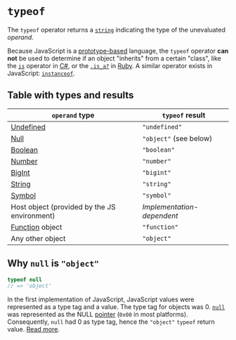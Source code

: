 # `typeof`

The `typeof` operator returns a [`string`][type-string] indicating the type of the unevaluated _operand_.

Because JavaScript is a [prototype-based][info-prototype-inheritance] language, the `typeof` operator **can not** be used to determine if an object "inherits" from a certain "class", like the [`is`][csharp-operator-is] operator in [C#][language-csharp], or the [`.is_a?`][ruby-method-is] in [Ruby][language-ruby]. A similar operator exists in JavaScript: [`instanceof`][keyword-instanceof].

## Table with types and results

| `operand` type | `typeof` result |
|----------------|-----------------|
| [Undefined][type-undefined] | `"undefined"` |
| [Null][type-null] | `"object"` (see below) |
| [Boolean][type-boolean] | `"boolean"` |
| [Number][type-number] | `"number"` |
| [BigInt][type-bigint] | `"bigint"` |
| [String][type-string] | `"string"` |
| [Symbol][type-symbol] | `"symbol"` |
| Host object (provided by the JS environment) | _Implementation-dependent_
| [Function][type-function] object | `"function"` |
| Any other object | `"object"` |

## Why `null` is `"object"`

```javascript
typeof null
// => 'object'
```

In the first implementation of JavaScript, JavaScript values were represented
as a type tag and a value. The type tag for objects was 0. [`null`][type-null]
was represented as the NULL [pointer][type-pointer] (`0x00` in most
platforms). Consequently, `null` had 0 as type tag, hence the `"object"`
`typeof` return value. [Read more][ref-null-pointer-typeof].


[info-prototype-inheritance]: ../info/prototype_inheritance.md
[keyword-instanceof]: ./instanceof.md
[language-csharp]: ../../csharp/README.md
[language-ruby]: ../../csharp/README.md

[type-array]: ../../../reference/types/array.md
[type-bigint]: ../../../reference/types/big_integer.md
[type-boolean]: ../../../reference/types/boolean.md
[type-function]: ../../../reference/types/function.md
[type-null]: ../../../reference/types/null.md
[type-number]: ../../../reference/types/number.md
[type-object]: ../../../reference/types/object.md
[type-pointer]: ../../../reference/types/pointer.md
[type-string]: ../../../reference/types/string.md
[type-symbol]: ../../../reference/types/symbol.md
[type-undefined]: ../../../reference/concepts/undefined.md

[ref-null-pointer-typeof]: https://2ality.com/2013/10/typeof-null.html
[csharp-operator-is]: https://docs.microsoft.com/en-us/dotnet/csharp/language-reference/keywords/is
[ruby-method-is]: https://ruby-doc.org/core/Object.html#method-i-is_a-3F
